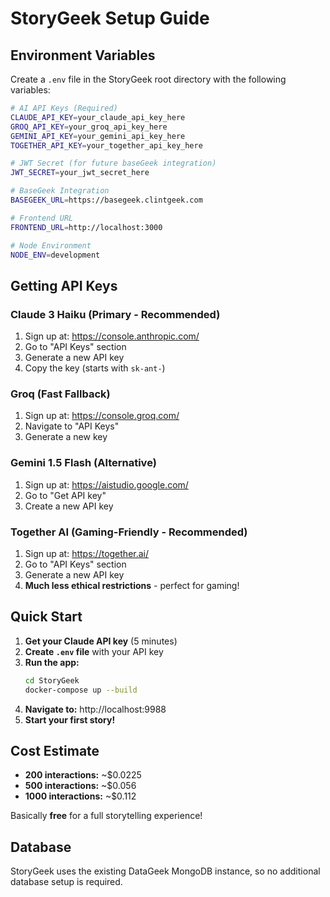# StoryGeek Setup Guide

## Environment Variables

Create a `.env` file in the StoryGeek root directory with the following variables:

```bash
# AI API Keys (Required)
CLAUDE_API_KEY=your_claude_api_key_here
GROQ_API_KEY=your_groq_api_key_here
GEMINI_API_KEY=your_gemini_api_key_here
TOGETHER_API_KEY=your_together_api_key_here

# JWT Secret (for future baseGeek integration)
JWT_SECRET=your_jwt_secret_here

# BaseGeek Integration
BASEGEEK_URL=https://basegeek.clintgeek.com

# Frontend URL
FRONTEND_URL=http://localhost:3000

# Node Environment
NODE_ENV=development
```

## Getting API Keys

### Claude 3 Haiku (Primary - Recommended)
1. Sign up at: https://console.anthropic.com/
2. Go to "API Keys" section
3. Generate a new API key
4. Copy the key (starts with `sk-ant-`)

### Groq (Fast Fallback)
1. Sign up at: https://console.groq.com/
2. Navigate to "API Keys"
3. Generate a new key

### Gemini 1.5 Flash (Alternative)
1. Sign up at: https://aistudio.google.com/
2. Go to "Get API key"
3. Create a new API key

### Together AI (Gaming-Friendly - Recommended)
1. Sign up at: https://together.ai/
2. Go to "API Keys" section
3. Generate a new API key
4. **Much less ethical restrictions** - perfect for gaming!

## Quick Start

1. **Get your Claude API key** (5 minutes)
2. **Create `.env` file** with your API key
3. **Run the app:**
   ```bash
   cd StoryGeek
   docker-compose up --build
   ```
4. **Navigate to:** http://localhost:9988
5. **Start your first story!**

## Cost Estimate

- **200 interactions:** ~$0.0225
- **500 interactions:** ~$0.056
- **1000 interactions:** ~$0.112

Basically **free** for a full storytelling experience!

## Database

StoryGeek uses the existing DataGeek MongoDB instance, so no additional database setup is required.